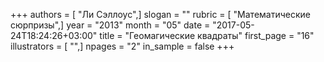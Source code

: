 +++
authors = [ "Ли Сэллоус",]
slogan = ""
rubric = [ "Математические сюрпризы",]
year = "2013"
month = "05"
date = "2017-05-24T18:24:26+03:00"
title = "Геомагические квадраты"
first_page = "16"
illustrators = [ "",]
npages = "2"
in_sample = false
+++
